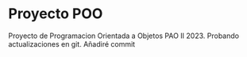 # Proyecto POO

Proyecto de Programacion Orientada a Objetos
PAO II 2023.
Probando actualizaciones en git. Añadiré commit
